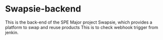 # Swapsie-backend
This is the back-end of the SPE Major project Swapsie, which provides a platform to swap and reuse products 
This is to check webhook trigger from jenkin.
